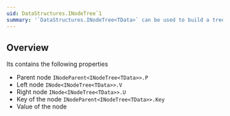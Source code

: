 ```yaml
---
uid: DataStructures.INodeTree`1
summary: '`DataStructures.INodeTree<TData>` can be used to build a tree datastructure.'
---
```


## Overview

Its contains the following properties

- Parent node `INodeParent<INodeTree<TData>>.P`
- Left node `INode<INodeTree<TData>>.V`
- Right node `INode<INodeTree<TData>>.U`
- Key of the node `INodeParent<INodeTree<TData>>.Key`
- Value of the node

